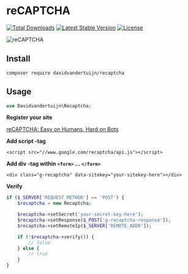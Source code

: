 # reCAPTCHA

<a href="https://packagist.org/packages/davidvandertuijn/recaptcha"><img src="https://poser.pugx.org/davidvandertuijn/recaptcha/d/total.svg" alt="Total Downloads"></a>
<a href="https://packagist.org/packages/davidvandertuijn/recaptcha"><img src="https://poser.pugx.org/davidvandertuijn/recaptcha/v/stable.svg" alt="Latest Stable Version"></a>
<a href="https://packagist.org/packages/davidvandertuijn/recaptcha"><img src="https://poser.pugx.org/davidvandertuijn/recaptcha/license.svg" alt="License"></a>

![reCAPTCHA](https://cdn.davidvandertuijn.nl/github/recaptcha.png)

## Install

```
composer require davidvandertuijn/recaptcha
```

## Usage

```php
use Davidvandertuijn\Recaptcha;
```

**Register your site**

<a href="https://www.google.com/recaptcha/admin#list">reCAPTCHA: Easy on Humans, Hard on Bots</a>

**Add script -tag**

```<script src="//www.google.com/recaptcha/api.js"></script>```

**Add div -tag within ```<form>``` ... ```</form>```**

```<div class="g-recaptcha" data-sitekey="your-sitekey-here"></div>```

**Verify**

```php
if ($_SERVER['REQUEST_METHOD'] == 'POST') {
    $recaptcha = new Recaptcha;

    $recaptcha->setSecret('your-secret-key-here');
    $recaptcha->setResponse($_POST['g-recaptcha-response']);
    $recaptcha->setRemoteIp($_SERVER['REMOTE_ADDR']);

    if (!$recaptcha->verify()) {
        // false
    } else {
        // true
    }
}
```
